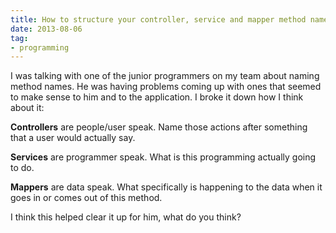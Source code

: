 ```yaml
---
title: How to structure your controller, service and mapper method names
date: 2013-08-06
tag:
- programming
---
```

I was talking with one of the junior programmers on my team about naming method names.  He was having problems coming up with ones that seemed to make sense to him and to the application.  I broke it down how I think about it:

<!--more-->

**Controllers** are people/user speak.  Name those actions after something that a user would actually say.

**Services** are programmer speak.  What is this programming actually going to do.

**Mappers** are data speak.  What specifically is happening to the data when it goes in or comes out of this method.

I think this helped clear it up for him, what do you think?
